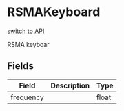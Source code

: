 # RSMAKeyboard
[switch to API](../../../Documentation/ScriptingAPI/en/RSMAGamepad.cs.md)

RSMA keyboar

## Fields
| Field | Description | Type |
|--|--|--|
|frequency||float|
